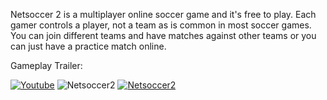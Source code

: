Netsoccer 2 is a multiplayer online soccer game and it's free to play. Each gamer controls a player, not a team as is common in most soccer games. You can join different teams and have matches against other teams or you can just have a practice match online.

Gameplay Trailer:

[![Youtube](https://www.gstatic.com/youtube/img/branding/youtubelogo/svg/youtubelogo.svg)](https://www.youtube.com/watch?v=pYng-cRx7hY)
![Netsoccer2](https://cdn.cloudflare.steamstatic.com/steam/apps/1151320/ss_ea4454c70395cf154ff686c567251c5b6a22e42e.1920x1080.jpg?t=1617323856)
[![Netsoccer2](https://i.postimg.cc/kGc7PRC8/ss-713d47cb20afdd1e45fc198258a0eb6fdf21b1b8-1920x1080.jpg)](https://www.youtube.com/watch?v=pYng-cRx7hY "Watch in YouTube")
